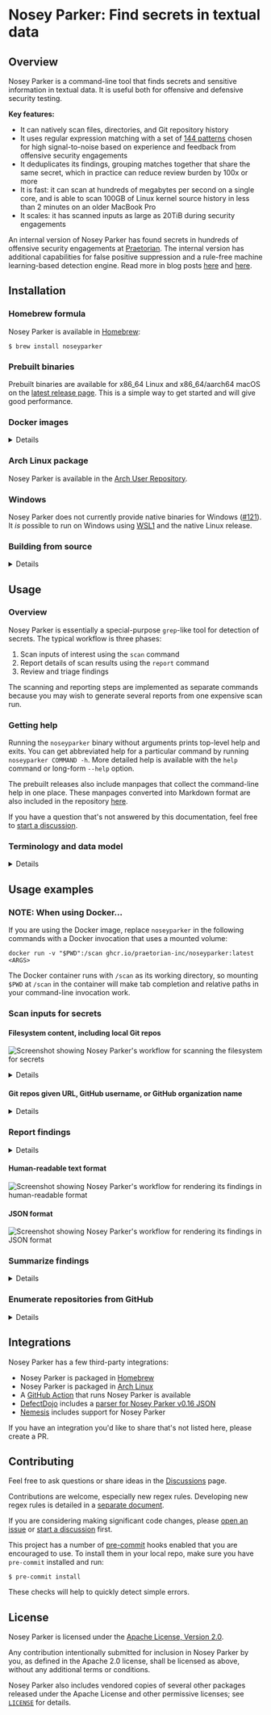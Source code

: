 # Nosey Parker: Find secrets in textual data

## Overview

Nosey Parker is a command-line tool that finds secrets and sensitive information in textual data. It is useful both for offensive and defensive security testing.

**Key features:**
- It can natively scan files, directories, and Git repository history
- It uses regular expression matching with a set of [144 patterns](crates/noseyparker/data/default/builtin/rules) chosen for high signal-to-noise based on experience and feedback from offensive security engagements
- It deduplicates its findings, grouping matches together that share the same secret, which in practice can reduce review burden by 100x or more
- It is fast: it can scan at hundreds of megabytes per second on a single core, and is able to scan 100GB of Linux kernel source history in less than 2 minutes on an older MacBook Pro
- It scales: it has scanned inputs as large as 20TiB during security engagements

An internal version of Nosey Parker has found secrets in hundreds of offensive security engagements at [Praetorian](https://praetorian.com).
The internal version has additional capabilities for false positive suppression and a rule-free machine learning-based detection engine.
Read more in blog posts [here](https://www.praetorian.com/blog/nosey-parker-ai-secrets-scanner-release/) and [here](https://www.praetorian.com/blog/six-months-of-finding-secrets-with-nosey-parker/).


## Installation

### Homebrew formula

Nosey Parker is available in [Homebrew](https://brew.sh):
```shell
$ brew install noseyparker
```


### Prebuilt binaries

Prebuilt binaries are available for x86_64 Linux and x86_64/aarch64 macOS on the [latest release page](https://github.com/praetorian-inc/noseyparker/releases/latest).
This is a simple way to get started and will give good performance.


### Docker images

<details>

A prebuilt multiplatform Docker image is available for the latest release for x86_64 and aarch64:
```shell
$ docker pull ghcr.io/praetorian-inc/noseyparker:latest
```

Additionally, A prebuilt Docker image is also available for the most recent commit for x86_64:
```shell
$ docker pull ghcr.io/praetorian-inc/noseyparker:edge
```

Finally, an additional prebuilt [Alpine-based](https://hub.docker.com/_/alpine) Docker image is also available for the most recent commit for x86_64:
```shell
$ docker pull ghcr.io/praetorian-inc/noseyparker-alpine:edge
```

**Note:** The Docker images run noticeably slower than a native binary, particularly on macOS.

</details>


### Arch Linux package

Nosey Parker is available in the [Arch User Repository](https://aur.archlinux.org/packages/noseyparker).


### Windows

Nosey Parker does not currently provide native binaries for Windows ([#121](https://github.com/praetorian-inc/noseyparker/issues/121)).
It _is_ possible to run on Windows using [WSL1](https://en.wikipedia.org/wiki/Windows_Subsystem_for_Linux) and the native Linux release.


### Building from source

<details>

#### 1. Install prerequisites
This has been tested with several versions of Ubuntu Linux on x86_64 and with macOS on both x86_64 and aarch64.

Required dependencies:
- `cargo`: recommended approach: install from <https://rustup.rs>
- `cmake`: needed for building the `vectorscan-sys` crate and some other dependencies
- `boost`: needed for building the `vectorscan-sys` crate (supported version `>=1.57`)
- `git`: needed for embedding version information into the `noseyparker` CLI
- `patch`: needed for building the `vectorscan-sys` crate
- `pkg-config`: needed for building the `vectorscan-sys` crate
- `sha256sum`: needed for computing digests (often provided by the `coreutils` package)
- `zsh`: needed for build scripts

#### 2. Build using the [`create-release.zsh`](scripts/create-release.zsh) script
```shell
$ rm -rf release && ./scripts/create-release.zsh
```

If successful, this will produce a directory structure at `release` populated with release artifacts.
The command-line program will be at `release/bin/noseyparker`.
</details>


## Usage

### Overview

Nosey Parker is essentially a special-purpose `grep`-like tool for detection of secrets.
The typical workflow is three phases:

1. Scan inputs of interest using the `scan` command
2. Report details of scan results using the `report` command
3. Review and triage findings

The scanning and reporting steps are implemented as separate commands because you may wish to generate several reports from one expensive scan run.


### Getting help

Running the `noseyparker` binary without arguments prints top-level help and exits.
You can get abbreviated help for a particular command by running `noseyparker COMMAND -h`.
More detailed help is available with the `help` command or long-form `--help` option.

The prebuilt releases also include manpages that collect the command-line help in one place.
These manpages converted into Markdown format are also included in the repository [here](docs/v0.17.0/man/man1).

If you have a question that's not answered by this documentation, feel free to [start a discussion](https://github.com/praetorian-inc/noseyparker/discussions/new/choose).


### Terminology and data model

<details>

#### The datastore
Most Nosey Parker commands use a _datastore_, which is a special directory that Nosey Parker uses to record its findings and maintain its internal state.
A datastore will be implicitly created by the `scan` command if needed.

#### Blobs
Each input that Nosey Parker scans is called a _blob_, and has a unique blob ID, which is a SHA-1 digest computed the same way `git` does.

#### Provenance
Each blob has one or more _provenance_ entries associated with it.
A provenance entry is metadata that describes how the input was discovered, such as a file on the filesystem or an entry in Git repository history.

#### Rules
Nosey Parker is a rule-based system that uses regular expressions.
Each _rule_ has a single pattern with at least one capture group that isolates the match content from the surrounding context.
You can list available rules with `noseyparker rules list`.

#### Rulesets
A collection of rules is organized into a _ruleset_.
Nosey Parker's default ruleset includes rules that detect things that appear to be hardcoded secrets.
Other rulesets are available; you can list them with `noseyparker rules list.`

#### Matches
When a rule's pattern matches an input, it produces a _match_.
A match is defined by a rule, blob ID, start byte offset, and end byte offset; these fields are used to determine a unique match identifier.

#### Findings
Matches that were produced by the same rule and share the same capture groups are grouped into a _finding_.
In other words, a _finding_ is a group of matches.
This is Nosey Parker's top-level unit of reporting.

</details>


## Usage examples

### NOTE: When using Docker...

If you are using the Docker image, replace `noseyparker` in the following commands with a Docker invocation that uses a mounted volume:

```shell
docker run -v "$PWD":/scan ghcr.io/praetorian-inc/noseyparker:latest <ARGS>
```

The Docker container runs with `/scan` as its working directory, so mounting `$PWD` at `/scan` in the container will make tab completion and relative paths in your command-line invocation work.


### Scan inputs for secrets

#### Filesystem content, including local Git repos
![Screenshot showing Nosey Parker's workflow for scanning the filesystem for secrets](docs/usage-examples/gifs/02-scan-git-history.gif)

<details>

Nosey Parker has built-in support for scanning files, recursively scanning directories, and scanning the entire history of Git repositories.

For example, if you have a Git clone of [CPython](https://github.com/python/cpython) locally at `cpython.git`, you can scan its entire history with the `scan` command.
Nosey Parker will create a new datastore at `np.cpython` and saves its findings there.
(The name `np.cpython` is nonessential; it can be whatever you want.)
```
$ noseyparker scan --datastore np.cpython cpython.git
Found 28.30 GiB from 18 plain files and 427,712 blobs from 1 Git repos [00:00:04]
Scanning content  ████████████████████ 100%  28.30 GiB/28.30 GiB  [00:00:53]
Scanned 28.30 GiB from 427,730 blobs in 54 seconds (538.46 MiB/s); 4,904/4,904 new matches

 Rule                      Distinct Groups   Total Matches
───────────────────────────────────────────────────────────
 PEM-Encoded Private Key             1,076           1,192
 Generic Secret                        331             478
 netrc Credentials                      42           3,201
 Generic API Key                         2              31
 md5crypt Hash                           1               2

Run the `report` command next to show finding details.
```
</details>


#### Git repos given URL, GitHub username, or GitHub organization name

<details>

Nosey Parker can also scan Git repos that have not already been cloned to the local filesystem.
The `--git-url URL`, `--github-user NAME`, and `--github-org NAME` options to `scan` allow you to specify repositories of interest.

For example, to scan the Nosey Parker repo itself:
```
$ noseyparker scan --datastore np.noseyparker --git-url https://github.com/praetorian-inc/noseyparker
```

For example, to scan accessible repositories belonging to [`octocat`](https://github.com/octocat):
```
$ noseyparker scan --datastore np.noseyparker --github-user octocat
```

These input specifiers will use an optional GitHub token if available in the `NP_GITHUB_TOKEN` environment variable.
Providing an access token gives a higher API rate limit and may make additional repositories accessible to you.

See `noseyparker help scan` for more details.
</details>


### Report findings

<details>

To see details of Nosey Parker's findings, use the `report` command.
This prints out a text-based report designed for human consumption:
```
$ noseyparker report --datastore np.cpython
Finding 1/1452: Generic API Key
Match: QTP4LAknlFml0NuPAbCdtvH4KQaokiQE
Showing 3/29 occurrences:

    Occurrence 1:
    Git repo: clones/cpython.git
    Blob: 04144ceb957f550327637878dd99bb4734282d07
    Lines: 70:61-70:100

        e buildbottest

        notifications:
          email: false
          webhooks:
            urls:
              - https://python.zulipchat.com/api/v1/external/travis?api_key=QTP4LAknlFml0NuPAbCdtvH4KQaokiQE&stream=core%2Ftest+runs
            on_success: change
            on_failure: always
          irc:
            channels:
              # This is set to a secure vari

    Occurrence 2:
    Git repo: clones/cpython.git
    Blob: 0e24bae141ae2b48b23ef479a5398089847200b3
    Lines: 174:61-174:100

        j4 -uall,-cpu"

        notifications:
          email: false
          webhooks:
            urls:
              - https://python.zulipchat.com/api/v1/external/travis?api_key=QTP4LAknlFml0NuPAbCdtvH4KQaokiQE&stream=core%2Ftest+runs
            on_success: change
            on_failure: always
          irc:
            channels:
              # This is set to a secure vari
...
```

(Note: the findings above are synthetic, invalid secrets.)
Additional output formats are supported, including JSON, JSON lines, and SARIF (experimental), via the `--format=FORMAT` option.
</details>

#### Human-readable text format
![Screenshot showing Nosey Parker's workflow for rendering its findings in human-readable format](docs/usage-examples/gifs/03-report-human.gif)

#### JSON format
![Screenshot showing Nosey Parker's workflow for rendering its findings in JSON format](docs/usage-examples/gifs/04-report-json.gif)


### Summarize findings

<details>

Nosey Parker prints out a summary of its findings when it finishes scanning.
You can also run this step separately:
```
$ noseyparker summarize --datastore np.cpython

 Rule                      Distinct Groups   Total Matches
───────────────────────────────────────────────────────────
 PEM-Encoded Private Key             1,076           1,192
 Generic Secret                        331             478
 netrc Credentials                      42           3,201
 Generic API Key                         2              31
 md5crypt Hash                           1               2
```

Additional output formats are supported, including JSON and JSON lines, via the `--format=FORMAT` option.
</details>


### Enumerate repositories from GitHub

<details>

To list URLs for repositories belonging to GitHub users or organizations, use the `github repos list` command.
This command uses the GitHub REST API to enumerate repositories belonging to one or more users or organizations.
For example:
```
$ noseyparker github repos list --user octocat
https://github.com/octocat/Hello-World.git
https://github.com/octocat/Spoon-Knife.git
https://github.com/octocat/boysenberry-repo-1.git
https://github.com/octocat/git-consortium.git
https://github.com/octocat/hello-worId.git
https://github.com/octocat/linguist.git
https://github.com/octocat/octocat.github.io.git
https://github.com/octocat/test-repo1.git
```

An optional GitHub Personal Access Token can be provided via the `NP_GITHUB_TOKEN` environment variable.
Providing an access token gives a higher API rate limit and may make additional repositories accessible to you.

Additional output formats are supported, including JSON and JSON lines, via the `--format=FORMAT` option.

See `noseyparker help github` for more details.
</details>


## Integrations

Nosey Parker has a few third-party integrations:

- Nosey Parker is packaged in [Homebrew](https://formulae.brew.sh/formula/noseyparker)
- Nosey Parker is packaged in [Arch Linux](https://aur.archlinux.org/packages/noseyparker)
- A [GitHub Action](https://github.com/bpsizemore/noseyparker-action) that runs Nosey Parker is available
- [DefectDojo](https://defectdojo.org) includes a [parser for Nosey Parker v0.16 JSON](https://github.com/DefectDojo/django-DefectDojo/blob/c182e9ca9d8f981c15de2018f948fe69c4d1a800/docs/content/en/integrations/parsers/file/noseyparker.md)
- [Nemesis](https://github.com/SpecterOps/Nemesis) includes support for Nosey Parker

If you have an integration you'd like to share that's not listed here, please create a PR.


## Contributing

Feel free to ask questions or share ideas in the [Discussions](https://github.com/praetorian-inc/noseyparker/discussions) page.

Contributions are welcome, especially new regex rules.
Developing new regex rules is detailed in a [separate document](docs/RULES.md).

If you are considering making significant code changes, please [open an issue](https://github.com/praetorian-inc/noseyparker/issues/new) or [start a discussion](https://github.com/praetorian-inc/noseyparker/discussions/new/choose) first.

This project has a number of [pre-commit](https://pre-commit.com/) hooks enabled that you are encouraged to use.
To install them in your local repo, make sure you have `pre-commit` installed and run:
```
$ pre-commit install
```
These checks will help to quickly detect simple errors.


## License

Nosey Parker is licensed under the [Apache License, Version 2.0](LICENSE).

Any contribution intentionally submitted for inclusion in Nosey Parker by you, as defined in the Apache 2.0 license, shall be licensed as above, without any additional terms or conditions.

Nosey Parker also includes vendored copies of several other packages released under the Apache License and other permissive licenses; see [`LICENSE`](LICENSE) for details.
